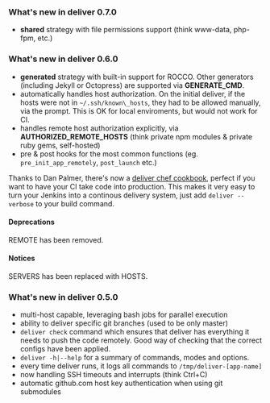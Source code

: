 ### What's new in deliver 0.7.0

* **shared** strategy with file permissions support (think www-data,
  php-fpm, etc.)

### What's new in deliver 0.6.0

* **generated** strategy with built-in support for ROCCO. Other
  generators (including Jekyll or Octopress) are supported via
**GENERATE\_CMD**.
* automatically handles host authorization. On the initial deliver, if the
  hosts were not in `~/.ssh/known\_hosts`, they had to be allowed
manually, via the prompt. This is OK for local enviroments, but would
not work for CI.
* handles remote host authorization explicitly, via
  **AUTHORIZED\_REMOTE\_HOSTS** (think private npm modules &amp; private
  ruby gems, self-hosted)
* pre &amp; post hooks for the most common functions (eg.
  `pre_init_app_remotely`, `post_launch` etc.)

Thanks to Dan Palmer, there's now a [deliver chef cookbook][1], perfect
if you want to have your CI take code into production. This makes it
very easy to turn your Jenkins into a continous delivery system, just
add `deliver --verbose` to your build command.

#### Deprecations

REMOTE has been removed.

#### Notices

SERVERS has been replaced with HOSTS.



### What's new in deliver 0.5.0

* multi-host capable, leveraging bash jobs for parallel execution
* ability to deliver specific git branches (used to be only master)
* `deliver check` command which ensures that deliver has everything it
  needs to push the code remotely.  Good way of checking that the
  correct configs have been applied.
* `deliver -h|--help` for a summary of commands, modes and options.
* every time deliver runs, it logs all commands to
  `/tmp/deliver-[app-name]`
* now handling SSH timeouts and interrupts (think Ctrl+C)
* automatic github.com host key authentication when using git submodules

[1]: https://github.com/gchef/deliver-cookbook
